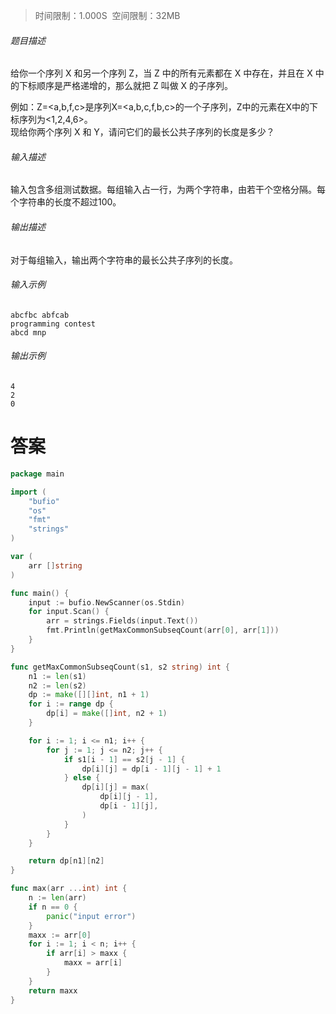 >时间限制：1.000S  空间限制：32MB

###### 题目描述

给你一个序列 X 和另一个序列 Z，当 Z 中的所有元素都在 X 中存在，并且在 X 中的下标顺序是严格递增的，那么就把 Z 叫做 X 的子序列。  

例如：Z=<a,b,f,c>是序列X=<a,b,c,f,b,c>的一个子序列，Z中的元素在X中的下标序列为<1,2,4,6>。  
现给你两个序列 X 和 Y，请问它们的最长公共子序列的长度是多少？

###### 输入描述

输入包含多组测试数据。每组输入占一行，为两个字符串，由若干个空格分隔。每个字符串的长度不超过100。

###### 输出描述

对于每组输入，输出两个字符串的最长公共子序列的长度。

###### 输入示例

```
abcfbc abfcab
programming contest 
abcd mnp
```

###### 输出示例

```
4
2
0
```

# 答案
```go
package main

import (
    "bufio"
    "os"
    "fmt"
    "strings"
)

var (
    arr []string
)

func main() {
    input := bufio.NewScanner(os.Stdin)
    for input.Scan() {
        arr = strings.Fields(input.Text())
        fmt.Println(getMaxCommonSubseqCount(arr[0], arr[1]))
    }
}

func getMaxCommonSubseqCount(s1, s2 string) int {
    n1 := len(s1)
    n2 := len(s2)
    dp := make([][]int, n1 + 1)
    for i := range dp {
        dp[i] = make([]int, n2 + 1)
    }

    for i := 1; i <= n1; i++ {
        for j := 1; j <= n2; j++ {
            if s1[i - 1] == s2[j - 1] {
                dp[i][j] = dp[i - 1][j - 1] + 1
            } else {
                dp[i][j] = max(
                    dp[i][j - 1],
                    dp[i - 1][j],
                )
            }
        }
    }

    return dp[n1][n2]
}

func max(arr ...int) int {
    n := len(arr)
    if n == 0 {
        panic("input error")
    }
    maxx := arr[0]
    for i := 1; i < n; i++ {
        if arr[i] > maxx {
            maxx = arr[i]
        }
    }
    return maxx
}
```
